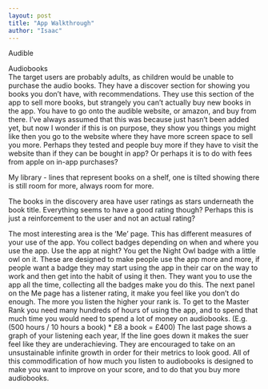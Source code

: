 ```yaml
---
layout: post
title: "App Walkthrough"
author: "Isaac"
---
```


Audible

Audiobooks	
The target users are probably adults, as children would be unable to purchase the audio books. 
They have a discover section for showing you books you don’t have, with recommendations. They use this section of the app to sell more books, but strangely you can’t actually buy new books in the app. You have to go onto the audible website, or amazon, and buy from there. I’ve always assumed that this was because just hasn’t been added yet, but now I wonder if this is on purpose, they show you things you might like then you go to the website where they have more screen space to sell you more. Perhaps they tested and people buy more if they have to visit the website than if they can be bought in app? Or perhaps it is to do with fees from apple on in-app purchases?

My library - lines that represent books on a shelf, one is tilted showing there is still room for more, always room for more. 

The books in the discovery area have user ratings as stars underneath the book title. Everything seems to have a good rating though? Perhaps this is just a reinforcement to the user and not an actual rating? 

The most interesting area is the ‘Me’ page. This has different measures of your use of the app. You collect badges depending on when and where you use the app. Use the app at night? You get the Night Owl badge with a little owl on it. These are designed to make people use the app more and more, if people want a badge they may start using the app in their car on the way to work and then get into the habit of using it then. They want you to use the app all the time, collecting all the badges make you do this. 
The next panel on the Me page has a listener rating, it make you feel like you don’t do enough. The more you listen the higher your rank is. To get to the Master Rank you need many hundreds of hours of using the app, and to spend that much time you would need to spend a lot of money on audiobooks. (E.g. (500 hours / 10 hours a book) * £8 a book = £400)
The last page shows a graph of your listening each year, If the line goes down it makes the suer feel like they are underachieving. They are encouraged to take on an unsustainable infinite growth in order for their metrics to look good.
All of this commodification of how much you listen to audiobooks is designed to make you want to improve on your score, and to do that you buy more audiobooks. 
